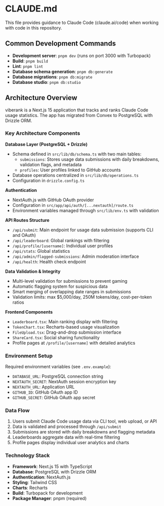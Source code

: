 # CLAUDE.md

This file provides guidance to Claude Code (claude.ai/code) when working with code in this repository.

## Common Development Commands

- **Development server**: `pnpm dev` (runs on port 3000 with Turbopack)
- **Build**: `pnpm build`
- **Lint**: `pnpm lint`
- **Database schema generation**: `pnpm db:generate`
- **Database migrations**: `pnpm db:migrate`
- **Database studio**: `pnpm db:studio`

## Architecture Overview

viberank is a Next.js 15 application that tracks and ranks Claude Code usage statistics. The app has migrated from Convex to PostgreSQL with Drizzle ORM.

### Key Architecture Components

**Database Layer (PostgreSQL + Drizzle)**
- Schema defined in `src/lib/db/schema.ts` with two main tables:
  - `submissions`: Stores usage data submissions with daily breakdowns, validation flags, and metadata
  - `profiles`: User profiles linked to GitHub accounts
- Database operations centralized in `src/lib/db/operations.ts`
- Configuration in `drizzle.config.ts`

**Authentication**
- NextAuth.js with GitHub OAuth provider
- Configuration in `src/app/api/auth/[...nextauth]/route.ts`
- Environment variables managed through `src/lib/env.ts` with validation

**API Routes Structure**
- `/api/submit`: Main endpoint for usage data submission (supports CLI and OAuth)
- `/api/leaderboard`: Global rankings with filtering
- `/api/profile/[username]`: Individual user profiles
- `/api/stats`: Global statistics
- `/api/admin/flagged-submissions`: Admin moderation interface
- `/api/health`: Health check endpoint

**Data Validation & Integrity**
- Multi-level validation for submissions to prevent gaming
- Automatic flagging system for suspicious data
- Smart merging of overlapping date ranges in submissions
- Validation limits: max $5,000/day, 250M tokens/day, cost-per-token ratios

**Frontend Components**
- `Leaderboard.tsx`: Main ranking display with filtering
- `TokenChart.tsx`: Recharts-based usage visualization
- `FileUpload.tsx`: Drag-and-drop submission interface
- `ShareCard.tsx`: Social sharing functionality
- Profile pages at `/profile/[username]` with detailed analytics

### Environment Setup

Required environment variables (see `.env.example`):
- `DATABASE_URL`: PostgreSQL connection string
- `NEXTAUTH_SECRET`: NextAuth session encryption key
- `NEXTAUTH_URL`: Application URL
- `GITHUB_ID`: GitHub OAuth app ID
- `GITHUB_SECRET`: GitHub OAuth app secret

### Data Flow

1. Users submit Claude Code usage data via CLI tool, web upload, or API
2. Data is validated and processed through `/api/submit`
3. Submissions are stored with daily breakdowns and flagging metadata
4. Leaderboards aggregate data with real-time filtering
5. Profile pages display individual user analytics and charts

### Technology Stack

- **Framework**: Next.js 15 with TypeScript
- **Database**: PostgreSQL with Drizzle ORM
- **Authentication**: NextAuth.js
- **Styling**: Tailwind CSS
- **Charts**: Recharts
- **Build**: Turbopack for development
- **Package Manager**: pnpm (required)